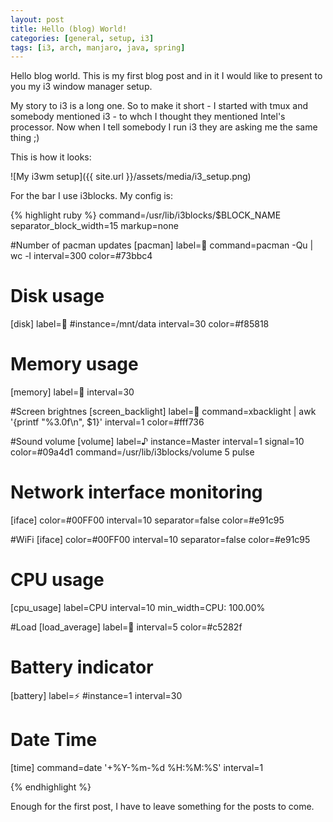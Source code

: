 ```yaml
---
layout: post
title: Hello (blog) World!
categories: [general, setup, i3]
tags: [i3, arch, manjaro, java, spring]
---
```


Hello blog world. This is my first blog post and in it I would like to present to you my i3 window manager setup.

My story to i3 is a long one. So to make it short - I started with tmux and somebody mentioned i3 - to whch I thought they mentioned Intel's processor. Now when I tell somebody I run i3 they are asking me the same thing ;)  

This is how it looks:

![My i3wm setup]({{ site.url }}/assets/media/i3_setup.png)

For the bar I use i3blocks. My config is:

{% highlight ruby %}
command=/usr/lib/i3blocks/$BLOCK_NAME
separator_block_width=15
markup=none

#Number of pacman updates
[pacman]
label=
command=pacman -Qu | wc -l
interval=300
color=#73bbc4

# Disk usage
[disk]
label=
#instance=/mnt/data
interval=30
color=#f85818

# Memory usage
[memory]
label=
interval=30

#Screen brightnes
[screen_backlight]
label=
command=xbacklight | awk '{printf "%3.0f\n", $1}'
interval=1
color=#fff736

#Sound volume
[volume]
label=♪
instance=Master
interval=1
signal=10
color=#09a4d1
command=/usr/lib/i3blocks/volume 5 pulse

# Network interface monitoring
[iface]
color=#00FF00
interval=10
separator=false
color=#e91c95

#WiFi
[iface]
color=#00FF00
interval=10
separator=false
color=#e91c95

# CPU usage
[cpu_usage]
label=CPU
interval=10
min_width=CPU: 100.00%

#Load
[load_average]
label=
interval=5
color=#c5282f

# Battery indicator
[battery]
label=⚡
#instance=1
interval=30

# Date Time
[time]
command=date '+%Y-%m-%d %H:%M:%S'
interval=1

{% endhighlight %}


Enough for the first post, I have to leave something for the posts to come.
